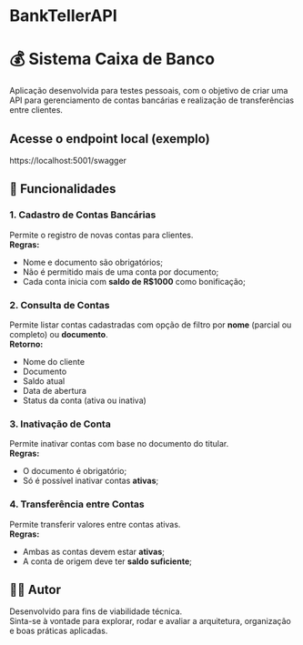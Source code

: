 # BankTellerAPI

# 💰 Sistema Caixa de Banco

Aplicação desenvolvida para testes pessoais, com o objetivo de criar uma API para gerenciamento de contas bancárias e realização de transferências entre clientes.


## Acesse o endpoint local (exemplo)
https://localhost:5001/swagger


## 🧩 Funcionalidades

### 1. Cadastro de Contas Bancárias
Permite o registro de novas contas para clientes.  
**Regras:**
- Nome e documento são obrigatórios;  
- Não é permitido mais de uma conta por documento;  
- Cada conta inicia com **saldo de R$1000** como bonificação;  

### 2. Consulta de Contas
Permite listar contas cadastradas com opção de filtro por **nome** (parcial ou completo) ou **documento**.  
**Retorno:**
- Nome do cliente  
- Documento  
- Saldo atual  
- Data de abertura  
- Status da conta (ativa ou inativa)

### 3. Inativação de Conta
Permite inativar contas com base no documento do titular.  
**Regras:**
- O documento é obrigatório;  
- Só é possível inativar contas **ativas**;  

### 4. Transferência entre Contas
Permite transferir valores entre contas ativas.  
**Regras:**
- Ambas as contas devem estar **ativas**;  
- A conta de origem deve ter **saldo suficiente**;  


## 👨‍💻 Autor
Desenvolvido para fins de viabilidade técnica.  
Sinta-se à vontade para explorar, rodar e avaliar a arquitetura, organização e boas práticas aplicadas.
